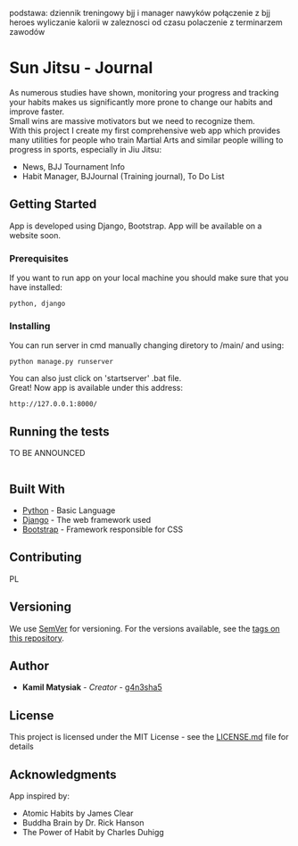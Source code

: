 podstawa: dziennik treningowy bjj i manager nawyków
połączenie z bjj heroes
wyliczanie kalorii w zaleznosci od czasu
polaczenie z terminarzem zawodów
# Sun Jitsu - Journal

As numerous studies have shown, monitoring your progress and tracking your habits makes us significantly more prone to 
change our habits and improve faster.  
Small wins are massive motivators but we need to recognize them.      
With this project I create my  first comprehensive web app which provides many utilities
for people who train Martial Arts and similar people willing to progress in sports,  especially in Jiu Jitsu:  
- News, BJJ Tournament Info
- Habit Manager, BJJournal (Training journal), To Do List
## Getting Started
App is developed using Django, Bootstrap.
App will be available on a website soon.



### Prerequisites

If you want to run app on your local machine you should make sure that you have installed:

```
python, django
```

### Installing

You can run server in cmd manually changing diretory to /main/ and using:
```
python manage.py runserver
```

You can also just click on 'startserver' .bat file.  
Great! Now app is available  under this address: 

```
http://127.0.0.1:8000/
```


## Running the tests

TO BE ANNOUNCED

```

```


## Built With

* [Python](https://docs.python.org/3/) - Basic Language
* [Django](https://www.djangoproject.com/) - The web framework used
* [Bootstrap](https://getbootstrap.com/) - Framework responsible for CSS

## Contributing

PL
## Versioning

We use [SemVer](http://semver.org/) for versioning. For the versions available, see the [tags on this repository](https://github.com/your/project/tags). 

## Author

* **Kamil Matysiak** - *Creator* - [g4n3sha5](https://github.com/g4n3sha5)


## License

This project is licensed under the MIT License - see the [LICENSE.md](LICENSE.md) file for details

## Acknowledgments
App inspired by:
* Atomic Habits by James Clear
* Buddha Brain by Dr. Rick Hanson
* The Power of Habit by Charles Duhigg

